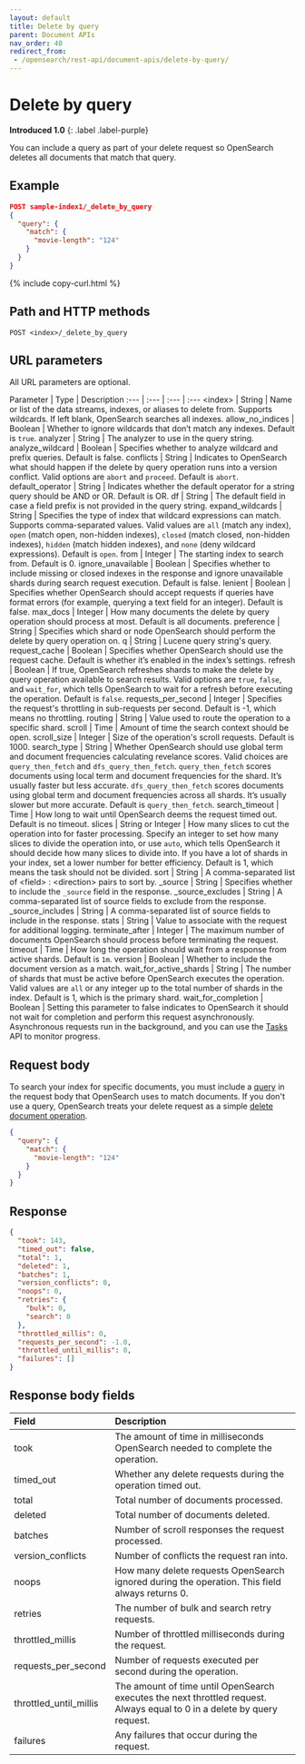 ```yaml
---
layout: default
title: Delete by query
parent: Document APIs
nav_order: 40
redirect_from:
 - /opensearch/rest-api/document-apis/delete-by-query/
---
```


# Delete by query
**Introduced 1.0**
{: .label .label-purple}

You can include a query as part of your delete request so OpenSearch deletes all documents that match that query.

## Example

```json
POST sample-index1/_delete_by_query
{
  "query": {
    "match": {
      "movie-length": "124"
    }
  }
}
```
{% include copy-curl.html %}

## Path and HTTP methods

```
POST <index>/_delete_by_query
```

## URL parameters

All URL parameters are optional.

Parameter | Type | Description
:--- | :--- | :--- | :---
&lt;index&gt; | String | Name or list of the data streams, indexes, or aliases to delete from. Supports wildcards. If left blank, OpenSearch searches all indexes.
allow_no_indices | Boolean | Whether to ignore wildcards that don’t match any indexes. Default is `true`.
analyzer | String | The analyzer to use in the query string.
analyze_wildcard | Boolean | Specifies whether to analyze wildcard and prefix queries. Default is false.
conflicts | String | Indicates to OpenSearch what should happen if the delete by query operation runs into a version conflict. Valid options are `abort` and `proceed`. Default is `abort`.
default_operator | String | Indicates whether the default operator for a string query should be AND or OR. Default is OR.
df | String | The default field in case a field prefix is not provided in the query string.
expand_wildcards | String | Specifies the type of index that wildcard expressions can match. Supports comma-separated values. Valid values are `all` (match any index), `open` (match open, non-hidden indexes), `closed` (match closed, non-hidden indexes), `hidden` (match hidden indexes), and `none` (deny wildcard expressions). Default is `open`.
from | Integer | The starting index to search from. Default is 0.
ignore_unavailable | Boolean | Specifies whether to include missing or closed indexes in the response and ignore unavailable shards during search request execution. Default is false.
lenient | Boolean | Specifies whether OpenSearch should accept requests if queries have format errors (for example, querying a text field for an integer). Default is false.
max_docs | Integer | How many documents the delete by query operation should process at most. Default is all documents.
preference | String | Specifies which shard or node OpenSearch should perform the delete by query operation on.
q | String | Lucene query string's query.
request_cache | Boolean | Specifies whether OpenSearch should use the request cache. Default is whether it’s enabled in the index’s settings.
refresh | Boolean | If true, OpenSearch refreshes shards to make the delete by query operation available to search results. Valid options are `true`, `false`, and `wait_for`, which tells OpenSearch to wait for a refresh before executing the operation. Default is `false`.
requests_per_second | Integer | Specifies the request's throttling in sub-requests per second. Default is -1, which means no throttling.
routing | String | Value used to route the operation to a specific shard.
scroll | Time | Amount of time the search context should be open.
scroll_size | Integer | Size of the operation's scroll requests. Default is 1000.
search_type | String | Whether OpenSearch should use global term and document frequencies calculating revelance scores. Valid choices are `query_then_fetch` and `dfs_query_then_fetch`. `query_then_fetch` scores documents using local term and document frequencies for the shard. It’s usually faster but less accurate. `dfs_query_then_fetch` scores documents using global term and document frequencies across all shards. It’s usually slower but more accurate. Default is `query_then_fetch`.
search_timeout | Time | How long to wait until OpenSearch deems the request timed out. Default is no timeout.
slices | String or Integer | How many slices to cut the operation into for faster processing. Specify an integer to set how many slices to divide the operation into, or use `auto`, which tells OpenSearch it should decide how many slices to divide into. If you have a lot of shards in your index, set a lower number for better efficiency. Default is 1, which means the task should not be divided.
sort | String | A comma-separated list of &lt;field&gt; : &lt;direction&gt; pairs to sort by.
_source | String | Specifies whether to include the `_source` field in the response.
_source_excludes | String | A comma-separated list of source fields to exclude from the response.
_source_includes | String | A comma-separated list of source fields to include in the response.
stats | String | Value to associate with the request for additional logging.
terminate_after | Integer | The maximum number of documents OpenSearch should process before terminating the request.
timeout | Time | How long the operation should wait from a response from active shards. Default is `1m`.
version | Boolean | Whether to include the document version as a match.
wait_for_active_shards | String | The number of shards that must be active before OpenSearch executes the operation. Valid values are `all` or any integer up to the total number of shards in the index. Default is 1, which is the primary shard.
wait_for_completion | Boolean | Setting this parameter to false indicates to OpenSearch it should not wait for completion and perform this request asynchronously. Asynchronous requests run in the background, and you can use the [Tasks]({{site.url}}{{site.baseurl}}/api-reference/tasks) API to monitor progress.


## Request body

To search your index for specific documents, you must include a [query]({{site.url}}{{site.baseurl}}/opensearch/query-dsl/index) in the request body that OpenSearch uses to match documents. If you don't use a query, OpenSearch treats your delete request as a simple [delete document operation]({{site.url}}{{site.baseurl}}/api-reference/document-apis/delete-document).

```json
{
  "query": {
    "match": {
      "movie-length": "124"
    }
  }
}
```

## Response
```json
{
  "took": 143,
  "timed_out": false,
  "total": 1,
  "deleted": 1,
  "batches": 1,
  "version_conflicts": 0,
  "noops": 0,
  "retries": {
    "bulk": 0,
    "search": 0
  },
  "throttled_millis": 0,
  "requests_per_second": -1.0,
  "throttled_until_millis": 0,
  "failures": []
}
```

## Response body fields

Field | Description
:--- | :---
took | The amount of time in milliseconds OpenSearch needed to complete the operation.
timed_out | Whether any delete requests during the operation timed out.
total | Total number of documents processed.
deleted | Total number of documents deleted.
batches | Number of scroll responses the request processed.
version_conflicts | Number of conflicts the request ran into.
noops | How many delete requests OpenSearch ignored during the operation. This field always returns 0.
retries | The number of bulk and search retry requests.
throttled_millis | Number of throttled milliseconds during the request.
requests_per_second | Number of requests executed per second during the operation.
throttled_until_millis | The amount of time until OpenSearch executes the next throttled request. Always equal to 0 in a delete by query request.
failures | Any failures that occur during the request.
